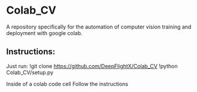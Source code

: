 # Colab_CV
A repository specifically for the automation of computer vision training and deployment with google colab.


## Instructions:
Just run:
!git clone https://github.com/DeepFlightX/Colab_CV
!python Colab_CV/setup.py

Inside of a colab code cell
Follow the instructions
